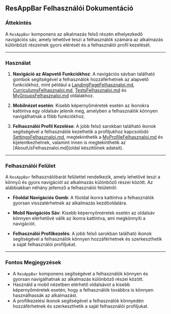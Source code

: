 ## ResAppBar Felhasználói Dokumentáció

### Áttekintés

A `ResAppBar` komponens az alkalmazás felső részén elhelyezkedő navigációs sáv, amely lehetővé teszi a felhasználók számára az alkalmazás különböző részeinek gyors elérését és a felhasználói profil kezelését.

---

### Használat

1. **Navigáció az Alapvető Funkciókhoz**: A navigációs sávban található gombok segítségével a felhasználók hozzáférhetnek az alapvető funkciókhoz, mint például a [LandingPageFelhasznaloi.md](főoldal), [CurriculumsFelhasznaloi.md](tananyagok), [TestsFelhasznaloi.md](tesztek) és [MyGroupsFelhasznaloi.md](csoportjaim) oldalakhoz.

2. **Mobilnézet esetén**: Kisebb képernyőméretek esetén az ikonokra kattintva egy oldalsáv jelenik meg, amelyben a felhasználók könnyen navigálhatnak a főbb funkciókhoz.

3. **Felhasználói Profil Kezelése**: A jobb felső sarokban található ikonok segítségével a felhasználók kezelhetik a profiljukhoz kapcsolódó [SettingsFelhasznaloi.md](beállításokat), megtekinthetik a [MyProfileFelhasznaloi.md](profiljukat) és kijelentkezhetnek, valamint innen is megtekinthetik az [AboutUsFelhasznaloi.md](oldal készítőinek adatait).

---

### Felhasználói Felület

A `ResAppBar` felhasználóbarát felülettel rendelkezik, amely lehetővé teszi a könnyű és gyors navigációt az alkalmazás különböző részei között. Az alábbiakban néhány jellemző a felhasználói felületről:

- **Főoldal Navigációs Gomb**: A főoldal ikonra kattintva a felhasználók gyorsan visszatérhetnek az alkalmazás kezdőoldalára.

- **Mobil Navigációs Sáv**: Kisebb képernyőméretek esetén az oldalsáv könnyen elérhetővé válik az ikonra kattintva, ami megkönnyíti a navigációt.

- **Felhasználói Profilkezelés**: A jobb felső sarokban található ikonok segítségével a felhasználók könnyen hozzáférhetnek és szerkeszthetik a saját felhasználói profiljukat.

---

### Fontos Megjegyzések

- A `ResAppBar` komponens segítségével a felhasználók könnyen és gyorsan navigálhatnak az alkalmazás különböző részei között.
- Használd a mobil nézetben elérhető oldalsávot a kisebb képernyőméretek esetén, hogy a felhasználók továbbra is könnyen használhassák az alkalmazást.
- A profilkezelési ikonok segítségével a felhasználók könnyedén hozzáférhetnek és szerkeszthetik a saját felhasználói profiljukat.
